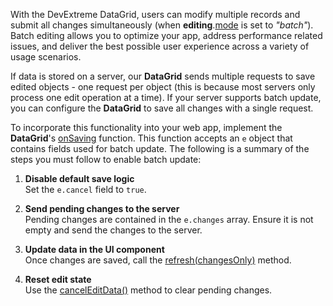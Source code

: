 With the DevExtreme DataGrid, users can modify multiple records and submit all changes simultaneously (when **editing**.[mode](/Documentation/ApiReference/UI_Components/dxDataGrid/Configuration/editing/#mode) is set to *"batch"*). Batch editing allows you to optimize your app, address performance related issues, and deliver the best possible user experience across a variety of usage scenarios. 

If data is stored on a server, our **DataGrid** sends multiple requests to save edited objects - one request per object (this is because most servers only process one edit operation at a time). If your server supports batch update, you can configure the **DataGrid** to save all changes with a single request.

To incorporate this functionality into your web app, implement the **DataGrid**'s [onSaving](/Documentation/ApiReference/UI_Components/dxDataGrid/Configuration/#onSaving) function. This function accepts an `e` object that contains fields used for batch update. The following is a summary of the steps you must follow to enable batch update:

1. **Disable default save logic**                       
Set the `e.cancel` field to `true`.

2. **Send pending changes to the server**              
Pending changes are contained in the `e.changes` array. Ensure it is not empty and send the changes to the server.

3. **Update data in the UI component**            
Once changes are saved, call the [refresh(changesOnly)](/Documentation/ApiReference/UI_Components/dxDataGrid/Methods/#refreshchangesOnly) method.

4. **Reset edit state**           
Use the [cancelEditData()](/Documentation/ApiReference/UI_Components/dxDataGrid/Methods/#cancelEditData) method to clear pending changes.
